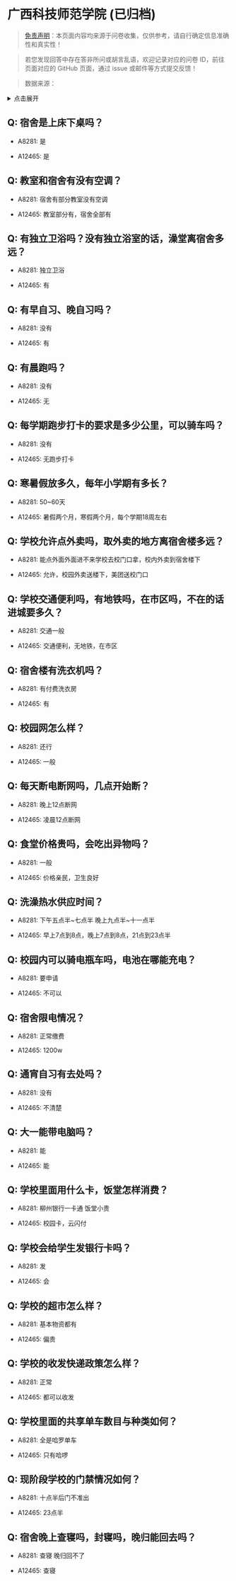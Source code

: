 # 广西科技师范学院 (已归档)

> [免责声明](https://colleges.chat/#_3)：本页面内容均来源于问卷收集，仅供参考，请自行确定信息准确性和真实性！

> 若您发现回答中存在答非所问或胡言乱语，欢迎记录对应的问卷 ID，前往页面对应的 GitHub 页面，通过 issue 或邮件等方式提交反馈！

> 数据来源：

<details><summary>点击展开</summary>
<ul>
<li>A8281: 匿名 (2022 年 06 月)</li>
<li>A12465: 匿名 (2022 年 06 月)</li>
</ul>
</details>

## Q: 宿舍是上床下桌吗？

- A8281: 是

- A12465: 是

## Q: 教室和宿舍有没有空调？

- A8281: 宿舍有部分教室没有空调

- A12465: 教室部分有，宿舍全部有

## Q: 有独立卫浴吗？没有独立浴室的话，澡堂离宿舍多远？

- A8281: 独立卫浴

- A12465: 有

## Q: 有早自习、晚自习吗？

- A8281: 没有

- A12465: 有

## Q: 有晨跑吗？

- A8281: 没有

- A12465: 无

## Q: 每学期跑步打卡的要求是多少公里，可以骑车吗？

- A8281: 没有

- A12465: 无跑步打卡

## Q: 寒暑假放多久，每年小学期有多长？

- A8281: 50\~60天

- A12465: 暑假两个月，寒假两个月，每个学期18周左右

## Q: 学校允许点外卖吗，取外卖的地方离宿舍楼多远？

- A8281: 能点外面外面进不来学校去校门口拿，校内外卖到宿舍楼下

- A12465: 允许，校园外卖送楼下，美团送校门口

## Q: 学校交通便利吗，有地铁吗，在市区吗，不在的话进城要多久？

- A8281: 交通一般

- A12465: 交通便利，无地铁，在市区

## Q: 宿舍楼有洗衣机吗？

- A8281: 有付费洗衣房

- A12465: 有

## Q: 校园网怎么样？

- A8281: 还行

- A12465: 一般

## Q: 每天断电断网吗，几点开始断？

- A8281: 晚上12点断网

- A12465: 凌晨12点断网

## Q: 食堂价格贵吗，会吃出异物吗？

- A8281: 一般

- A12465: 价格亲民，卫生良好

## Q: 洗澡热水供应时间？

- A8281: 下午五点半\~七点半 晚上九点半\~十一点半

- A12465: 早上7点到8点，晚上7点到8点，21点到23点半

## Q: 校园内可以骑电瓶车吗，电池在哪能充电？

- A8281: 要申请

- A12465: 不可以

## Q: 宿舍限电情况？

- A8281: 正常缴费

- A12465: 1200w

## Q: 通宵自习有去处吗？

- A8281: 没有

- A12465: 不清楚

## Q: 大一能带电脑吗？

- A8281: 能

- A12465: 能

## Q: 学校里面用什么卡，饭堂怎样消费？

- A8281: 柳州银行一卡通 饭堂小贵

- A12465: 校园卡，云闪付

## Q: 学校会给学生发银行卡吗？

- A8281: 发

- A12465: 会

## Q: 学校的超市怎么样？

- A8281: 基本物资都有

- A12465: 偏贵

## Q: 学校的收发快递政策怎么样？

- A8281: 正常

- A12465: 都可以收发

## Q: 学校里面的共享单车数目与种类如何？

- A8281: 全是哈罗单车

- A12465: 只有哈啰

## Q: 现阶段学校的门禁情况如何？

- A8281: 十点半后门不准出

- A12465: 23点半

## Q: 宿舍晚上查寝吗，封寝吗，晚归能回去吗？

- A8281: 查寝 晚归回不了

- A12465: 查寝


